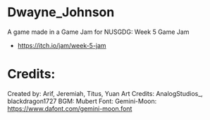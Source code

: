 # Dwayne_Johnson

A game made in a Game Jam for NUSGDG: Week 5 Game Jam
- https://itch.io/jam/week-5-jam

# Credits:
Created by: Arif, Jeremiah, Titus, Yuan
Art Credits: AnalogStudios_, blackdragon1727
BGM: Mubert
Font: Gemini-Moon: https://www.dafont.com/gemini-moon.font
